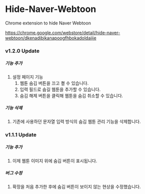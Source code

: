 # Hide-Naver-Webtoon
Chrome extension to hide Naver Webtoon

https://chrome.google.com/webstore/detail/hide-naver-webtoon/dkenadjbjkanapoogfhbokadoldaiije

### v1.2.0 Update
##### 기능 추가
1. 설정 페이지 기능
    1. 웹툰 숨김 버튼을 끄고 켤 수 있습니다.
    1. 입력 필드로 숨길 웹툰을 추가할 수 있습니다.
    1. 숨김 해제 버튼을 클릭해 웹툰을 숨김 취소할 수 있습니다.
##### 기능 삭제
1. 기존에 사용하던 문자열 입력 방식의 숨김 웹툰 관리 기능을 삭제합니다.

### v1.1.1 Update
##### 기능 추가
1. 이제 웹툰 이미지 위에 숨김 버튼이 표시됩니다.
##### 버그 수정
1. 확장을 처음 추가한 후에 숨김 버튼이 보이지 않는 현상을 수정했습니다.
